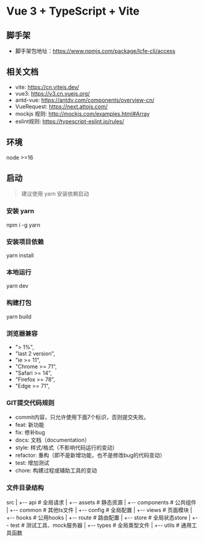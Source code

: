 # Vue 3 + TypeScript + Vite

## 脚手架
- 脚手架包地址：https://www.npmjs.com/package/lcfe-cli/access

## 相关文档
- vite: https://cn.vitejs.dev/
- vue3: https://v3.cn.vuejs.org/
- antd-vue: https://antdv.com/components/overview-cn/
- VueRequest: https://next.attojs.com/
- mockjs 规则: http://mockjs.com/examples.html#Array
- eslint规则: https://typescript-eslint.io/rules/

## 环境
node >=16

## 启动
> 建议使用 yarn 安装依赖启动

### 安装 yarn
npm i -g yarn

### 安装项目依赖
yarn install

### 本地运行
yarn dev

### 构建打包
yarn build

### 浏览器兼容
- "> 1%",
- "last 2 version",
- "ie >= 11",
- "Chrome >= 71",
- "Safari >= 14",
- "Firefox >= 78",
- "Edge >= 71",

### GIT提交代码规则
- commit内容，只允许使用下面7个标识，否则提交失败。
- feat: 新功能
- fix: 修补bug
- docs: 文档（documentation）
- style: 样式/格式（不影响代码运行的变动）
- refactor: 重构（即不是新增功能，也不是修改bug的代码变动）
- test: 增加测试
- chore: 构建过程或辅助工具的变动

### 文件目录结构
src
|
+-- api               # 全局请求
|
+-- assets            # 静态资源
|
+-- components        # 公共组件
|
+-- common            # 其他ts文件
|
+-- config            # 全局配置
|
+-- views             # 页面模块
|
+-- hooks             # 公用hooks
|
+-- route             # 路由配置
|
+-- store             # 全局状态store
|
+-- test              # 测试工具、mock服务器
|
+-- types             # 全局类型文件
|
+-- utils             # 通用工具函数